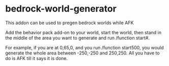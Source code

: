 # bedrock-world-generator
This addon can be used to pregen  bedrock worlds while AFK

Add the behavior pack add-on to your world, start the world, then stand in the middle of the area you want to generate and run /function start#.

For example, if you are at 0,65,0, and you run /function start500, you would generate the whole area between -250,-250 and 250,250. All you have to do is AFK till it says it is done.
